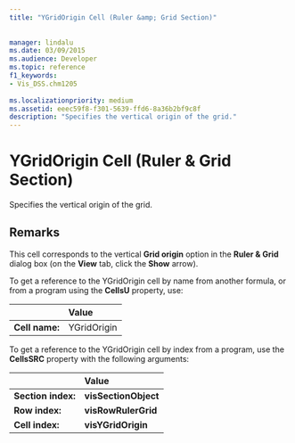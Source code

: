 ```yaml
---
title: "YGridOrigin Cell (Ruler &amp; Grid Section)"
 
 
manager: lindalu
ms.date: 03/09/2015
ms.audience: Developer
ms.topic: reference
f1_keywords:
- Vis_DSS.chm1205
 
ms.localizationpriority: medium
ms.assetid: eeec59f8-f301-5639-ffd6-8a36b2bf9c8f
description: "Specifies the vertical origin of the grid."
---
```


# YGridOrigin Cell (Ruler &amp; Grid Section)

Specifies the vertical origin of the grid.
  
## Remarks

This cell corresponds to the vertical **Grid origin** option in the **Ruler &amp; Grid** dialog box (on the **View** tab, click the **Show** arrow). 
  
To get a reference to the YGridOrigin cell by name from another formula, or from a program using the **CellsU** property, use: 
  
||Value |
|:-----|:-----|
|**Cell name:**  <br/> |YGridOrigin  <br/> |
   
To get a reference to the YGridOrigin cell by index from a program, use the **CellsSRC** property with the following arguments: 
  
||Value |
|:-----|:-----|
|**Section index:**  <br/> |**visSectionObject** <br/> |
|**Row index:**  <br/> |**visRowRulerGrid** <br/> |
|**Cell index:**  <br/> |**visYGridOrigin** <br/> |
   

